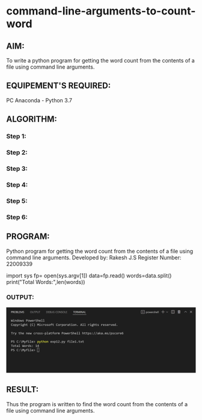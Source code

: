 # command-line-arguments-to-count-word
## AIM:
To write a python program for getting the word count from the contents of a file using command line arguments.
## EQUIPEMENT'S REQUIRED: 
PC
Anaconda - Python 3.7
## ALGORITHM: 
### Step 1:

### Step 2: 
 
### Step 3: 

### Step 4:  

### Step 5: 

### Step 6: 

## PROGRAM:

Python program for getting the word count from the contents of a file using command line arguments.
Developed by:  Rakesh J.S
Register Number: 22009339

import sys
fp= open(sys.argv[1])
data=fp.read()
words=data.split()
print("Total Words:",len(words))

### OUTPUT:
![eig](5.png)

## RESULT:
Thus the program is written to find the word count from the contents of a file using command line arguments.

